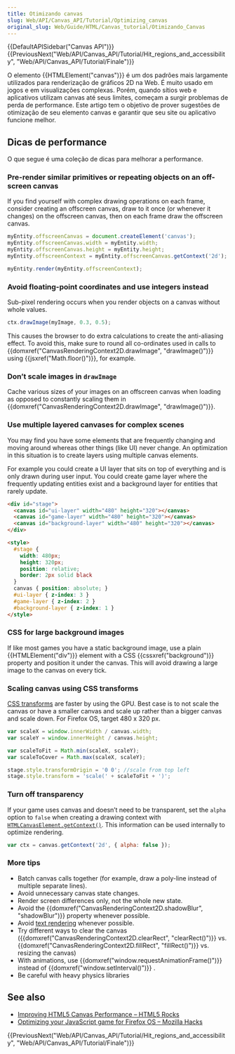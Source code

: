```yaml
---
title: Otimizando canvas
slug: Web/API/Canvas_API/Tutorial/Optimizing_canvas
original_slug: Web/Guide/HTML/Canvas_tutorial/Otimizando_Canvas
---
```


{{DefaultAPISidebar("Canvas API")}} {{PreviousNext("Web/API/Canvas_API/Tutorial/Hit_regions_and_accessibility", "Web/API/Canvas_API/Tutorial/Finale")}}

O elemento {{HTMLElement("canvas")}} é um dos padrões mais largamente utilizados para renderização de gráficos 2D na Web. É muito usado em jogos e em visualizações complexas. Porém, quando sítios web e aplicativos utilizam canvas até seus limites, começam a surgir problemas de perda de performance. Este artigo tem o objetivo de prover sugestões de otimização de seu elemento canvas e garantir que seu site ou aplicativo funcione melhor.

## Dicas de performance

O que segue é uma coleção de dicas para melhorar a performance.

### Pre-render similar primitives or repeating objects on an off-screen canvas

If you find yourself with complex drawing operations on each frame, consider creating an offscreen canvas, draw to it once (or whenever it changes) on the offscreen canvas, then on each frame draw the offscreen canvas.

```js
myEntity.offscreenCanvas = document.createElement('canvas');
myEntity.offscreenCanvas.width = myEntity.width;
myEntity.offscreenCanvas.height = myEntity.height;
myEntity.offscreenContext = myEntity.offscreenCanvas.getContext('2d');

myEntity.render(myEntity.offscreenContext);
```

### Avoid floating-point coordinates and use integers instead

Sub-pixel rendering occurs when you render objects on a canvas without whole values.

```js
ctx.drawImage(myImage, 0.3, 0.5);
```

This causes the browser to do extra calculations to create the anti-aliasing effect. To avoid this, make sure to round all co-ordinates used in calls to {{domxref("CanvasRenderingContext2D.drawImage", "drawImage()")}} using {{jsxref("Math.floor()")}}, for example.

### Don’t scale images in `drawImage`

Cache various sizes of your images on an offscreen canvas when loading as opposed to constantly scaling them in {{domxref("CanvasRenderingContext2D.drawImage", "drawImage()")}}.

### Use multiple layered canvases for complex scenes

You may find you have some elements that are frequently changing and moving around whereas other things (like UI) never change. An optimization in this situation is to create layers using multiple canvas elements.

For example you could create a UI layer that sits on top of everything and is only drawn during user input. You could create game layer where the frequently updating entities exist and a background layer for entities that rarely update.

```html
<div id="stage">
  <canvas id="ui-layer" width="480" height="320"></canvas>
  <canvas id="game-layer" width="480" height="320"></canvas>
  <canvas id="background-layer" width="480" height="320"></canvas>
</div>

<style>
  #stage {
    width: 480px;
    height: 320px;
    position: relative;
    border: 2px solid black
  }
  canvas { position: absolute; }
  #ui-layer { z-index: 3 }
  #game-layer { z-index: 2 }
  #background-layer { z-index: 1 }
</style>
```

### CSS for large background images

If like most games you have a static background image, use a plain {{HTMLElement("div")}} element with a CSS {{cssxref("background")}} property and position it under the canvas. This will avoid drawing a large image to the canvas on every tick.

### Scaling canvas using CSS transforms

[CSS transforms](/pt-BR/docs/Web/Guide/CSS/Using_CSS_transforms) are faster by using the GPU. Best case is to not scale the canvas or have a smaller canvas and scale up rather than a bigger canvas and scale down. For Firefox OS, target 480 x 320 px.

```js
var scaleX = window.innerWidth / canvas.width;
var scaleY = window.innerHeight / canvas.height;

var scaleToFit = Math.min(scaleX, scaleY);
var scaleToCover = Math.max(scaleX, scaleY);

stage.style.transformOrigin = '0 0'; //scale from top left
stage.style.transform = 'scale(' + scaleToFit + ')';
```

### Turn off transparency

If your game uses canvas and doesn’t need to be transparent, set the `alpha` option to `false` when creating a drawing context with [`HTMLCanvasElement.getContext()`](/pt-BR/docs/Web/API/HTMLCanvasElement/getContext). This information can be used internally to optimize rendering.

```js
var ctx = canvas.getContext('2d', { alpha: false });
```

### More tips

- Batch canvas calls together (for example, draw a poly-line instead of multiple separate lines).
- Avoid unnecessary canvas state changes.
- Render screen differences only, not the whole new state.
- Avoid the {{domxref("CanvasRenderingContext2D.shadowBlur", "shadowBlur")}} property whenever possible.
- Avoid [text rendering](/pt-BR/docs/Web/API/Canvas_API/Tutorial/Drawing_text) whenever possible.
- Try different ways to clear the canvas ({{domxref("CanvasRenderingContext2D.clearRect", "clearRect()")}} vs. {{domxref("CanvasRenderingContext2D.fillRect", "fillRect()")}} vs. resizing the canvas)
- With animations, use {{domxref("window.requestAnimationFrame()")}} instead of {{domxref("window.setInterval()")}} .
- Be careful with heavy physics libraries

## See also

- [Improving HTML5 Canvas Performance – HTML5 Rocks](http://www.html5rocks.com/en/tutorials/canvas/performance/#toc-ref)
- [Optimizing your JavaScript game for Firefox OS – Mozilla Hacks](https://hacks.mozilla.org/2013/05/optimizing-your-javascript-game-for-firefox-os/)

{{PreviousNext("Web/API/Canvas_API/Tutorial/Hit_regions_and_accessibility", "Web/API/Canvas_API/Tutorial/Finale")}}
